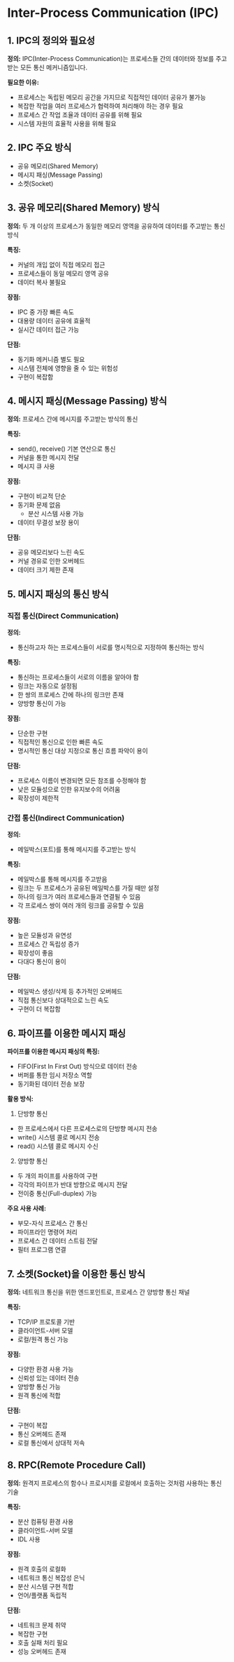 # Inter-Process Communication (IPC)

## 1. IPC의 정의와 필요성

**정의:** IPC(Inter-Process Communication)는 프로세스들 간의 데이터와 정보를 주고받는 모든 통신 메커니즘입니다.

**필요한 이유:**
- 프로세스는 독립된 메모리 공간을 가지므로 직접적인 데이터 공유가 불가능
- 복잡한 작업을 여러 프로세스가 협력하여 처리해야 하는 경우 필요
- 프로세스 간 작업 조율과 데이터 공유를 위해 필요
- 시스템 자원의 효율적 사용을 위해 필요

## 2. IPC 주요 방식
- 공유 메모리(Shared Memory)
- 메시지 패싱(Message Passing)
- 소켓(Socket)

## 3. 공유 메모리(Shared Memory) 방식

**정의:** 두 개 이상의 프로세스가 동일한 메모리 영역을 공유하여 데이터를 주고받는 통신 방식

**특징:**
- 커널의 개입 없이 직접 메모리 접근
- 프로세스들이 동일 메모리 영역 공유
- 데이터 복사 불필요

**장점:**
- IPC 중 가장 빠른 속도
- 대용량 데이터 공유에 효율적
- 실시간 데이터 접근 가능

**단점:**
- 동기화 메커니즘 별도 필요
- 시스템 전체에 영향을 줄 수 있는 위험성
- 구현이 복잡함

## 4. 메시지 패싱(Message Passing) 방식

**정의:** 프로세스 간에 메시지를 주고받는 방식의 통신

**특징:**
- send(), receive() 기본 연산으로 통신
- 커널을 통한 메시지 전달
- 메시지 큐 사용

**장점:**
- 구현이 비교적 단순
- 동기화 문제 없음
    - 분산 시스템 사용 가능
- 데이터 무결성 보장 용이

**단점:**
- 공유 메모리보다 느린 속도
- 커널 경유로 인한 오버헤드
- 데이터 크기 제한 존재

## 5. 메시지 패싱의 통신 방식

### 직접 통신(Direct Communication)

**정의:**
- 통신하고자 하는 프로세스들이 서로를 명시적으로 지정하여 통신하는 방식

**특징:**
- 통신하는 프로세스들이 서로의 이름을 알아야 함
- 링크는 자동으로 설정됨
- 한 쌍의 프로세스 간에 하나의 링크만 존재
- 양방향 통신이 가능

**장점:**
- 단순한 구현
- 직접적인 통신으로 인한 빠른 속도
- 명시적인 통신 대상 지정으로 통신 흐름 파악이 용이

**단점:**
- 프로세스 이름이 변경되면 모든 참조를 수정해야 함
- 낮은 모듈성으로 인한 유지보수의 어려움
- 확장성이 제한적

### 간접 통신(Indirect Communication)

**정의:**
- 메일박스(포트)를 통해 메시지를 주고받는 방식

**특징:**
- 메일박스를 통해 메시지를 주고받음
- 링크는 두 프로세스가 공유된 메일박스를 가질 때만 설정
- 하나의 링크가 여러 프로세스들과 연결될 수 있음
- 각 프로세스 쌍이 여러 개의 링크를 공유할 수 있음

**장점:**
- 높은 모듈성과 유연성
- 프로세스 간 독립성 증가
- 확장성이 좋음
- 다대다 통신이 용이

**단점:**
- 메일박스 생성/삭제 등 추가적인 오버헤드
- 직접 통신보다 상대적으로 느린 속도
- 구현이 더 복잡함

## 6. 파이프를 이용한 메시지 패싱

**파이프를 이용한 메시지 패싱의 특징:**
- FIFO(First In First Out) 방식으로 데이터 전송
- 버퍼를 통한 임시 저장소 역할
- 동기화된 데이터 전송 보장

**활용 방식:**

1. 단방향 통신
- 한 프로세스에서 다른 프로세스로의 단방향 메시지 전송
- write() 시스템 콜로 메시지 전송
- read() 시스템 콜로 메시지 수신

2. 양방향 통신
- 두 개의 파이프를 사용하여 구현
- 각각의 파이프가 반대 방향으로 메시지 전달
- 전이중 통신(Full-duplex) 가능

**주요 사용 사례:**
- 부모-자식 프로세스 간 통신
- 파이프라인 명령어 처리
- 프로세스 간 데이터 스트림 전달
- 필터 프로그램 연결

## 7. 소켓(Socket)을 이용한 통신 방식

**정의:** 네트워크 통신을 위한 엔드포인트로, 프로세스 간 양방향 통신 채널

**특징:**
- TCP/IP 프로토콜 기반
- 클라이언트-서버 모델
- 로컬/원격 통신 가능

**장점:**
- 다양한 환경 사용 가능
- 신뢰성 있는 데이터 전송
- 양방향 통신 가능
- 원격 통신에 적합

**단점:**
- 구현이 복잡
- 통신 오버헤드 존재
- 로컬 통신에서 상대적 저속

## 8. RPC(Remote Procedure Call)

**정의:** 원격지 프로세스의 함수나 프로시저를 로컬에서 호출하는 것처럼 사용하는 통신 기술

**특징:**
- 분산 컴퓨팅 환경 사용
- 클라이언트-서버 모델
- IDL 사용

**장점:**
- 원격 호출의 로컬화
- 네트워크 통신 복잡성 은닉
- 분산 시스템 구현 적합
- 언어/플랫폼 독립적

**단점:**
- 네트워크 문제 취약
- 복잡한 구현
- 호출 실패 처리 필요
- 성능 오버헤드 존재

